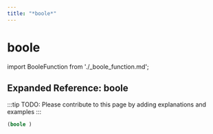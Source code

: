 ```yaml
---
title: "*boole*"
---
```


# boole

import BooleFunction from './_boole_function.md';

<BooleFunction />

## Expanded Reference: boole

:::tip
TODO: Please contribute to this page by adding explanations and examples
:::

```lisp
(boole )
```
